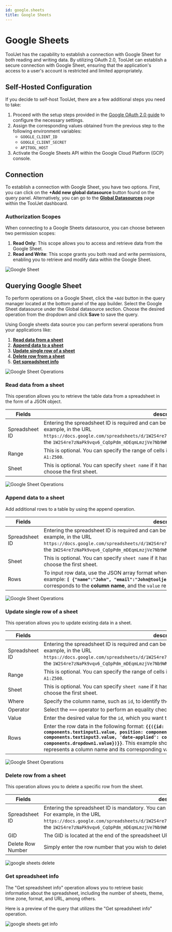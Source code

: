 ```yaml
---
id: google.sheets
title: Google Sheets
---
```


# Google Sheets

ToolJet has the capability to establish a connection with Google Sheet for both reading and writing data. By utilizing OAuth 2.0, ToolJet can establish a secure connection with Google Sheet, ensuring that the application's access to a user's account is restricted and limited appropriately.

## Self-Hosted Configuration

If you decide to self-host ToolJet, there are a few additional steps you need to take:

1. Proceed with the setup steps provided in the [Google OAuth 2.0 guide](/docs/setup/env-vars#google-oauth--optional-) to configure the necessary settings.
2. Assign the corresponding values obtained from the previous step to the following environment variables:
   - `GOOGLE_CLIENT_ID`
   - `GOOGLE_CLIENT_SECRET`
   - `APITOOL_HOST`
3. Activate the Google Sheets API within the Google Cloud Platform (GCP) console.

## Connection

To establish a connection with Google Sheet, you have two options. First, you can click on the **+Add new global datasource** button found on the query panel. Alternatively, you can go to the **[Global Datasources](/docs/data-sources/overview)** page within the ToolJet dashboard.

### Authorization Scopes

When connecting to a Google Sheets datasource, you can choose between two permission scopes:

1. **Read Only**: This scope allows you to access and retrieve data from the Google Sheet.
2. **Read and Write**: This scope grants you both read and write permissions, enabling you to retrieve and modify data within the Google Sheet.

<div style={{textAlign: 'center'}}>

<img className="screenshot-full" src="/img/datasource-reference/google-sheets/sheetconnect-v2.png" alt="Google Sheet" />

</div>

## Querying Google Sheet

To perform operations on a Google Sheet, click the `+Add` button in the query manager located at the bottom panel of the app builder. Select the Google Sheet datasource under the Global datasource section. Choose the desired operation from the dropdown and click **Save** to save the query.

Using Google sheets data source you can perform several operations from your applications like:

  1. **[Read data from a sheet](/docs/data-sources/google.sheets#read-data-from-a-sheet)**
  2. **[Append data to a sheet](/docs/data-sources/google.sheets#append-data-to-a-sheet)**
  3. **[Update single row of a sheet](/docs/data-sources/google.sheets#update-single-row-of-a-sheet)**
  4. **[Delete row from a sheet](/docs/data-sources/google.sheets#delete-row-from-a-sheet)**
  5. **[Get spreadsheet info](/docs/data-sources/google.sheets#get-spreadsheet-info)**

<div style={{textAlign: 'center'}}>

<img className="screenshot-full" src="/img/datasource-reference/google-sheets/operations.png" alt="Google Sheet Operations" />

</div>

### Read data from a sheet

This operation allows you to retrieve the table data from a spreadsheet in the form of a JSON object.

| Fields      | description |
| ----------- | ----------- |
| Spreadsheet ID | Entering the spreadsheet ID is required and can be obtained from the URL of the spreadsheet. For example, in the URL `https://docs.google.com/spreadsheets/d/1W2S4re7zNaPk9vqv6_CqOpPdm_mDEqmLmzjVe7Nb9WM/edit#gid=0`, the `1W2S4re7zNaPk9vqv6_CqOpPdm_mDEqmLmzjVe7Nb9WM` represents the spreadsheet ID. |
| Range | This is optional. You can specify the range of cells in this field. If left empty, it will select the range `A1:Z500`. |
| Sheet | This is optional. You can specify `sheet name` if it has more than 1 sheets, else it will automatically choose the first sheet. |

<div style={{textAlign: 'center'}}>

<img className="screenshot-full" src="/img/datasource-reference/google-sheets/read-data-op.png" alt="Google Sheet Operations" />

</div>

### Append data to a sheet

Add additional rows to a table by using the append operation.

| Fields      | description |
| ----------- | ----------- |
| Spreadsheet ID | Entering the spreadsheet ID is required and can be obtained from the URL of the spreadsheet. For example, in the URL `https://docs.google.com/spreadsheets/d/1W2S4re7zNaPk9vqv6_CqOpPdm_mDEqmLmzjVe7Nb9WM/edit#gid=0`, the `1W2S4re7zNaPk9vqv6_CqOpPdm_mDEqmLmzjVe7Nb9WM` represents the spreadsheet ID. |
| Sheet | This is optional. You can specify `sheet name` if it has more than 1 sheets, else it will automatically choose the first sheet. |
| Rows  | To input row data, use the JSON array format where each object represents a single row. Here's an example: **`[ {"name":"John", "email":"John@tooljet.com"},{...},{...} ]`**. Within each object, the `key` corresponds to the **column name**, and the `value` represents the **cell data**.|

<div style={{textAlign: 'center'}}>

<img className="screenshot-full" src="/img/datasource-reference/google-sheets/append-data-op.png" alt="Google Sheet Operations" />

</div>

### Update single row of a sheet

This operation allows you to update existing data in a sheet.

| Fields      | description |
| ----------- | ----------- |
| Spreadsheet ID | Entering the spreadsheet ID is required and can be obtained from the URL of the spreadsheet. For example, in the URL `https://docs.google.com/spreadsheets/d/1W2S4re7zNaPk9vqv6_CqOpPdm_mDEqmLmzjVe7Nb9WM/edit#gid=0`, the `1W2S4re7zNaPk9vqv6_CqOpPdm_mDEqmLmzjVe7Nb9WM` represents the spreadsheet ID. |
| Range | This is optional. You can specify the range of cells in this field. If left empty, it will select the range `A1:Z500`. |
| Sheet | This is optional. You can specify `sheet name` if it has more than 1 sheets, else it will automatically choose the first sheet. |
| Where | Specify the column name, such as `id`, to identify the row you want to update. |
| Operator | Select the `===` operator to perform an equality check. |
| Value | Enter the desired value for the `id`, which you want to update. |
| Rows | Enter the row data in the following format: **`{{({id: components.textinput4.value, company: components.textinput1.value, position: components.textinput2.value, url: components.textinput3.value, 'date-applied': components.datepicker1.value, status: components.dropdown1.value})}}`**. This example shows how to structure the row data, where each key represents a column name and its corresponding value is retrieved from the associated component. |

<div style={{textAlign: 'center'}}>

<img className="screenshot-full" src="/img/datasource-reference/google-sheets/upd.png" alt="Google Sheet Operations" />

</div>

### Delete row from a sheet

This operation allows you to delete a specific row from the sheet.

| Fields      | description |
| ----------- | ----------- |
| Spreadsheet ID | Entering the spreadsheet ID is mandatory. You can find the spreadsheet ID in the URL of the spreadsheet. For example, in the URL `https://docs.google.com/spreadsheets/d/1W2S4re7zNaPk9vqv6_CqOpPdm_mDEqmLmzjVe7Nb9WM/edit#gid=23456`, the `1W2S4re7zNaPk9vqv6_CqOpPdm_mDEqmLmzjVe7Nb9WM` is the spreadsheet ID. |
| GID | The GID is located at the end of the spreadsheet URL. In the provided example, the GID is `23456`. |
| Delete Row Number | Simply enter the row number that you wish to delete. |

<div style={{textAlign: 'center'}}>

<img className="screenshot-full" src="/img/datasource-reference/google-sheets/del.png" alt="google sheets delete"/>

</div>

### Get spreadsheet info

The "Get spreadsheet info" operation allows you to retrieve basic information about the spreadsheet, including the number of sheets, theme, time zone, format, and URL, among others.

Here is a preview of the query that utilizes the "Get spreadsheet info" operation.

<div style={{textAlign: 'center'}}>

<img className="screenshot-full" src="/img/datasource-reference/google-sheets/infoo.png" alt="google sheets get info" />

</div>
